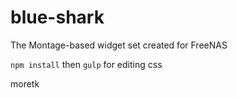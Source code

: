 # blue-shark
The Montage-based widget set created for FreeNAS

`npm install` then `gulp` for editing css

moretk
